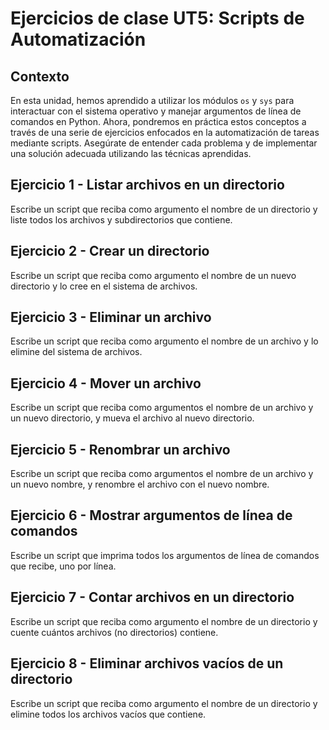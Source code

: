# Ejercicios de clase UT5: Scripts de Automatización

## Contexto

En esta unidad, hemos aprendido a utilizar los módulos `os` y `sys` para interactuar con el sistema operativo y manejar argumentos de línea de comandos en Python. Ahora, pondremos en práctica estos conceptos a través de una serie de ejercicios enfocados en la automatización de tareas mediante scripts. Asegúrate de entender cada problema y de implementar una solución adecuada utilizando las técnicas aprendidas.

## Ejercicio 1 - Listar archivos en un directorio

Escribe un script que reciba como argumento el nombre de un directorio y liste todos los archivos y subdirectorios que contiene. 

## Ejercicio 2 - Crear un directorio

Escribe un script que reciba como argumento el nombre de un nuevo directorio y lo cree en el sistema de archivos.

## Ejercicio 3 - Eliminar un archivo

Escribe un script que reciba como argumento el nombre de un archivo y lo elimine del sistema de archivos.

## Ejercicio 4 - Mover un archivo

Escribe un script que reciba como argumentos el nombre de un archivo y un nuevo directorio, y mueva el archivo al nuevo directorio.

## Ejercicio 5 - Renombrar un archivo

Escribe un script que reciba como argumentos el nombre de un archivo y un nuevo nombre, y renombre el archivo con el nuevo nombre.

## Ejercicio 6 - Mostrar argumentos de línea de comandos

Escribe un script que imprima todos los argumentos de línea de comandos que recibe, uno por línea.

## Ejercicio 7 - Contar archivos en un directorio

Escribe un script que reciba como argumento el nombre de un directorio y cuente cuántos archivos (no directorios) contiene.

## Ejercicio 8 - Eliminar archivos vacíos de un directorio

Escribe un script que reciba como argumento el nombre de un directorio y elimine todos los archivos vacíos que contiene.


